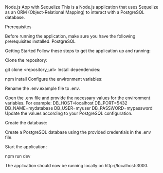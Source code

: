 Node.js App with Sequelize
This is a Node.js application that uses Sequelize as an ORM (Object-Relational Mapping) to interact with a PostgreSQL database.

Prerequisites

Before running the application, make sure you have the following prerequisites installed:
PostgreSQL

Getting Started
Follow these steps to get the application up and running:

Clone the repository:

git clone <repository_url>
Install dependencies:

npm install
Configure the environment variables:

Rename the .env.example file to .env.

Open the .env file and provide the necessary values for the environment variables. For example:
DB_HOST=localhost
DB_PORT=5432
DB_NAME=mydatabase
DB_USER=myuser
DB_PASSWORD=mypassword
Update the values according to your PostgreSQL configuration.

Create the database:

Create a PostgreSQL database using the provided credentials in the .env file.

Start the application:

npm run dev

The application should now be running locally on http://localhost:3000.
